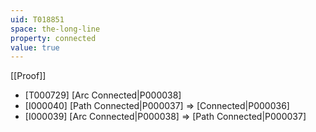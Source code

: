 ```yaml
---
uid: T018851
space: the-long-line
property: connected
value: true
---
```

[[Proof]]

* [T000729] [Arc Connected|P000038]
* [I000040] [Path Connected|P000037] => [Connected|P000036]
* [I000039] [Arc Connected|P000038] => [Path Connected|P000037]

